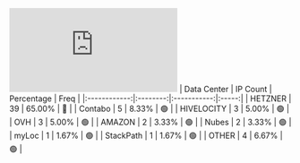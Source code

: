 ![Diagramm](https://github.com/obajay/StateSync-snapshots/blob/main/Projects/Uptick/1/README.md)
| Data Center | IP Count | Percentage | Freq |
|:------------:|:--------:|:-----------:|:-----:|
| HETZNER | 39 | 65.00% | 🔴 |
| Contabo | 5 | 8.33% | 🟢 |
| HIVELOCITY | 3 | 5.00% | 🟢 |
| OVH | 3 | 5.00% | 🟢 |
| AMAZON | 2 | 3.33% | 🟢 |
| Nubes | 2 | 3.33% | 🟢 |
| myLoc | 1 | 1.67% | 🟢 |
| StackPath | 1 | 1.67% | 🟢 |
| OTHER | 4 | 6.67% | 🟢 |